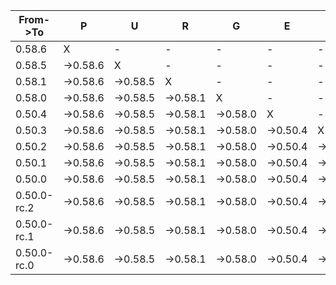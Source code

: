 | From->To    | P        | U        | R        | G        | E        |          | T        | I        | M        | E             | !             | !   |
| ----------- | -------- | -------- | -------- | -------- | -------- | -------- | -------- | -------- | -------- | ------------- | ------------- | --- |
| 0.58.6      | X        | -        | -        | -        | -        | -        | -        | -        | -        | -             | -             | -   |
| 0.58.5      | ->0.58.6 | X        | -        | -        | -        | -        | -        | -        | -        | -             | -             | -   |
| 0.58.1      | ->0.58.6 | ->0.58.5 | X        | -        | -        | -        | -        | -        | -        | -             | -             | -   |
| 0.58.0      | ->0.58.6 | ->0.58.5 | ->0.58.1 | X        | -        | -        | -        | -        | -        | -             | -             | -   |
| 0.50.4      | ->0.58.6 | ->0.58.5 | ->0.58.1 | ->0.58.0 | X        | -        | -        | -        | -        | -             | -             | -   |
| 0.50.3      | ->0.58.6 | ->0.58.5 | ->0.58.1 | ->0.58.0 | ->0.50.4 | X        | -        | -        | -        | -             | -             | -   |
| 0.50.2      | ->0.58.6 | ->0.58.5 | ->0.58.1 | ->0.58.0 | ->0.50.4 | ->0.50.3 | X        | -        | -        | -             | -             | -   |
| 0.50.1      | ->0.58.6 | ->0.58.5 | ->0.58.1 | ->0.58.0 | ->0.50.4 | ->0.50.3 | ->0.50.2 | X        | -        | -             | -             | -   |
| 0.50.0      | ->0.58.6 | ->0.58.5 | ->0.58.1 | ->0.58.0 | ->0.50.4 | ->0.50.3 | ->0.50.2 | ->0.50.1 | X        | -             | -             | -   |
| 0.50.0-rc.2 | ->0.58.6 | ->0.58.5 | ->0.58.1 | ->0.58.0 | ->0.50.4 | ->0.50.3 | ->0.50.2 | ->0.50.1 | ->0.50.0 | X             | -             | -   |
| 0.50.0-rc.1 | ->0.58.6 | ->0.58.5 | ->0.58.1 | ->0.58.0 | ->0.50.4 | ->0.50.3 | ->0.50.2 | ->0.50.1 | ->0.50.0 | ->0.50.0-rc.2 | X             | -   |
| 0.50.0-rc.0 | ->0.58.6 | ->0.58.5 | ->0.58.1 | ->0.58.0 | ->0.50.4 | ->0.50.3 | ->0.50.2 | ->0.50.1 | ->0.50.0 | ->0.50.0-rc.2 | ->0.50.0-rc.1 | X   |
